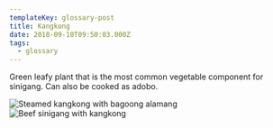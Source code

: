 ```yaml
---
templateKey: glossary-post
title: Kangkong
date: 2018-09-10T09:50:03.000Z
tags:
  - glossary
---
```


Green leafy plant that is the most common vegetable component for sinigang. Can also be cooked as adobo.

![Steamed kangkong with bagoong alamang](/steamed-kangkong-bagoong-alamang.jpg)
![Beef sinigang with kangkong](/sinigang-baka-kangkong.jpg)
